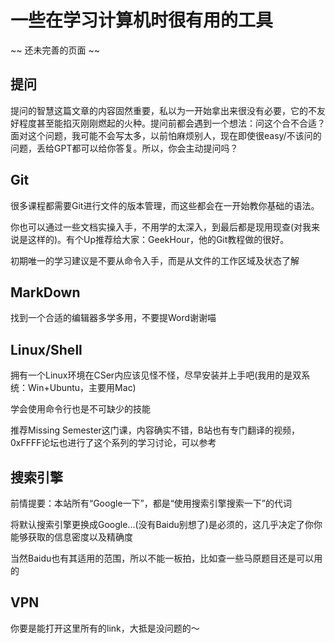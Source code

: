 # 一些在学习计算机时很有用的工具

~~ 还未完善的页面 ~~

## 提问
提问的智慧这篇文章的内容固然重要，私以为一开始拿出来很没有必要，它的不友好程度甚至能掐灭刚刚燃起的火种。提问前都会遇到一个想法：问这个合不合适？面对这个问题，我可能不会写太多，以前怕麻烦别人，现在即使很easy/不该问的问题，丢给GPT都可以给你答复。所以，你会主动提问吗？

## Git
很多课程都需要Git进行文件的版本管理，而这些都会在一开始教你基础的语法。

你也可以通过一些文档实操入手，不用学的太深入，到最后都是现用现查(对我来说是这样的)。有个Up推荐给大家：GeekHour，他的Git教程做的很好。

初期唯一的学习建议是不要从命令入手，而是从文件的工作区域及状态了解

## MarkDown
找到一个合适的编辑器多学多用，不要提Word谢谢喵

## Linux/Shell
拥有一个Linux环境在CSer内应该见怪不怪，尽早安装并上手吧(我用的是双系统：Win+Ubuntu，主要用Mac)

学会使用命令行也是不可缺少的技能

推荐Missing Semester这门课，内容确实不错，B站也有专门翻译的视频，0xFFFF论坛也进行了这个系列的学习讨论，可以参考

## 搜索引擎
前情提要：本站所有“Google一下”，都是“使用搜索引擎搜索一下”的代词

将默认搜索引擎更换成Google...(没有Baidu别想了)是必须的，这几乎决定了你你能够获取的信息密度以及精确度

当然Baidu也有其适用的范围，所以不能一板拍，比如查一些马原题目还是可以用的

## VPN
你要是能打开这里所有的link，大抵是没问题的～